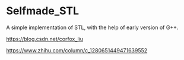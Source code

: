 # Selfmade_STL
A simple implementation of STL, with the help of early version of G++.

https://blog.csdn.net/corfox_liu

https://www.zhihu.com/column/c_1280651449471639552